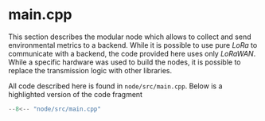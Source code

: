 # main.cpp

This section describes the modular node which allows to collect and send
environmental metrics to a backend. While it is possible to use pure *LoRa* to
communicate with a backend, the code provided here uses only *LoRaWAN*. While a
specific hardware was used to build the nodes, it is possible to replace the
transmission logic with other libraries.

All code described here is found in `node/src/main.cpp`. Below is a highlighted
version of the code fragment 

```cpp
--8<-- "node/src/main.cpp"
```
